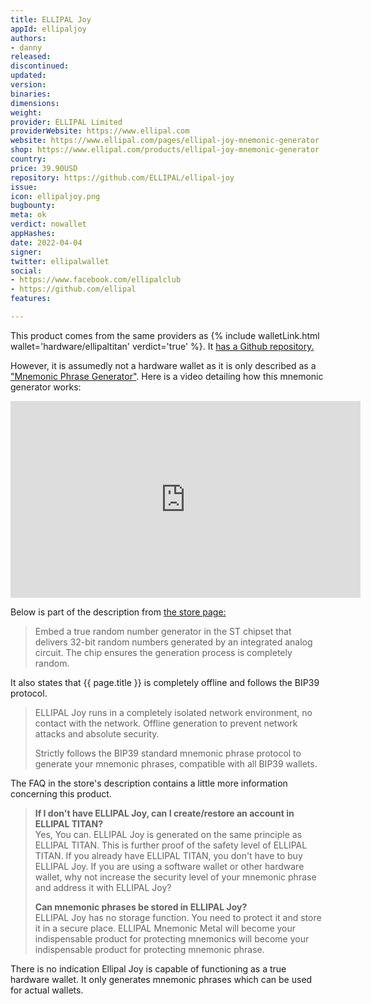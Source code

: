 ```yaml
---
title: ELLIPAL Joy
appId: ellipaljoy
authors:
- danny
released: 
discontinued: 
updated: 
version: 
binaries: 
dimensions: 
weight: 
provider: ELLIPAL Limited
providerWebsite: https://www.ellipal.com
website: https://www.ellipal.com/pages/ellipal-joy-mnemonic-generator
shop: https://www.ellipal.com/products/ellipal-joy-mnemonic-generator
country: 
price: 39.90USD
repository: https://github.com/ELLIPAL/ellipal-joy
issue: 
icon: ellipaljoy.png
bugbounty: 
meta: ok
verdict: nowallet
appHashes: 
date: 2022-04-04
signer: 
twitter: ellipalwallet
social:
- https://www.facebook.com/ellipalclub
- https://github.com/ellipal
features: 

---
```


This product comes from the same providers as {% include walletLink.html wallet='hardware/ellipaltitan' verdict='true' %}. It [has a Github repository.](https://github.com/ELLIPAL/ellipal-joy)

However, it is assumedly not a hardware wallet as it is only described as a ["Mnemonic Phrase Generator"](https://www.ellipal.com/pages/ellipal-joy-mnemonic-generator). Here is a video detailing how this mnemonic generator works:

<iframe width="560" height="315" src="https://www.youtube.com/embed/qhDjPv2SLGs" title="YouTube video player" frameborder="0" allow="accelerometer; autoplay; clipboard-write; encrypted-media; gyroscope; picture-in-picture" allowfullscreen></iframe>


Below is part of the description from [the store page:](https://www.ellipal.com/products/ellipal-joy-mnemonic-generator)

> Embed a true random number generator in the ST chipset that delivers 32-bit random numbers generated by an integrated analog circuit. The chip ensures the generation process is completely random.

It also states that {{ page.title }} is completely offline and follows the BIP39 protocol.

> ELLIPAL Joy runs in a completely isolated network environment, no contact with the network. Offline generation to prevent network attacks and absolute security.
>
> Strictly follows the BIP39 standard mnemonic phrase protocol to generate your mnemonic phrases, compatible with all BIP39 wallets. 

The FAQ in the store's description contains a little more information concerning this product.

> **If I don't have ELLIPAL Joy, can I create/restore an account in ELLIPAL TITAN?**<br />
Yes, You can. ELLIPAL Joy is generated on the same principle as ELLIPAL TITAN. This is further proof of the safety level of ELLIPAL TITAN. If you already have ELLIPAL TITAN, you don't have to buy ELLIPAL Joy. If you are using a software wallet or other hardware wallet, why not increase the security level of your mnemonic phrase and address it with ELLIPAL Joy?
>
> **Can mnemonic phrases be stored in ELLIPAL Joy?**<br />
ELLIPAL Joy has no storage function. You need to protect it and store it in a secure place. ELLIPAL Mnemonic Metal will become your indispensable product for protecting mnemonics will become your indispensable product for protecting mnemonic phrase.

There is no indication Ellipal Joy is capable of functioning as a true hardware wallet. It only generates mnemonic phrases which can be used for actual wallets.
